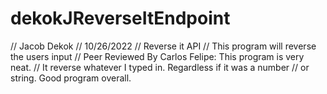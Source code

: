 # dekokJReverseItEndpoint
// Jacob Dekok
// 10/26/2022
// Reverse it API
// This program will reverse the users input
// Peer Reviewed By Carlos Felipe: This program is very neat. 
// It reverse whatever I typed in. Regardless if it was a number
// or string. Good program overall.

